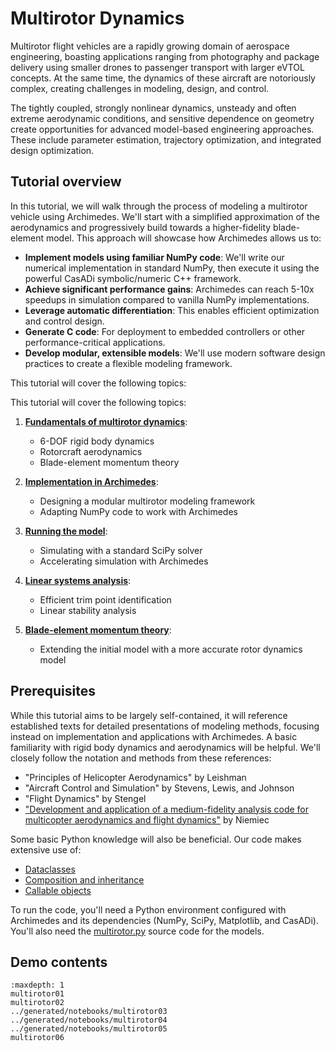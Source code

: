 # Multirotor Dynamics

Multirotor flight vehicles are a rapidly growing domain of aerospace engineering, boasting applications ranging from photography and package delivery using smaller drones to passenger transport with larger eVTOL concepts.
At the same time, the dynamics of these aircraft are notoriously complex, creating challenges in modeling, design, and control.

The tightly coupled, strongly nonlinear dynamics, unsteady and often extreme aerodynamic conditions, and sensitive dependence on geometry create opportunities for advanced model-based engineering approaches. These include parameter estimation, trajectory optimization, and integrated design optimization.

## Tutorial overview

In this tutorial, we will walk through the process of modeling a multirotor vehicle using Archimedes. We'll start with a simplified approximation of the aerodynamics and progressively build towards a higher-fidelity blade-element model. This approach will showcase how Archimedes allows us to:

- **Implement models using familiar NumPy code**: We'll write our numerical implementation in standard NumPy, then execute it using the powerful CasADi symbolic/numeric C++ framework.
- **Achieve significant performance gains**: Archimedes can reach 5-10x speedups in simulation compared to vanilla NumPy implementations.
- **Leverage automatic differentiation**: This enables efficient optimization and control design.
- **Generate C code**: For deployment to embedded controllers or other performance-critical applications.
- **Develop modular, extensible models**: We'll use modern software design practices to create a flexible modeling framework.

<!-- Goals of the tutorial -->
This tutorial will cover the following topics:


This tutorial will cover the following topics:

1. [**Fundamentals of multirotor dynamics**](multirotor01): 
   - 6-DOF rigid body dynamics
   - Rotorcraft aerodynamics
   - Blade-element momentum theory

2. [**Implementation in Archimedes**](multirotor02): 
   - Designing a modular multirotor modeling framework
   - Adapting NumPy code to work with Archimedes

3. [**Running the model**](../generated/notebooks/multirotor03):
   - Simulating with a standard SciPy solver
   - Accelerating simulation with Archimedes

4. [**Linear systems analysis**](../generated/notebooks/multirotor04): 
   - Efficient trim point identification
   - Linear stability analysis

5. [**Blade-element momentum theory**](../generated/notebooks/multirotor05): 
   - Extending the initial model with a more accurate rotor dynamics model

## Prerequisites

While this tutorial aims to be largely self-contained, it will reference established texts for detailed presentations of modeling methods, focusing instead on implementation and applications with Archimedes. A basic familiarity with rigid body dynamics and aerodynamics will be helpful. We'll closely follow the notation and methods from these references:

* "Principles of Helicopter Aerodynamics" by Leishman
* "Aircraft Control and Simulation" by Stevens, Lewis, and Johnson
* "Flight Dynamics" by Stengel
* ["Development and application of a medium-fidelity analysis code for multicopter aerodynamics and flight dynamics"](https://dspace.rpi.edu/items/14f1cb03-4c62-4365-a389-c70de7afb442) by Niemiec

Some basic Python knowledge will also be beneficial. Our code makes extensive use of:
- [Dataclasses](https://realpython.com/python-data-classes/)
- [Composition and inheritance](https://realpython.com/inheritance-composition-python/)
- [Callable objects](https://realpython.com/python-callable-instances/)

To run the code, you'll need a Python environment configured with Archimedes and its dependencies (NumPy, SciPy, Matplotlib, and CasADi).
You'll also need the [multirotor.py](https://github.com/jcallaham/archimedes/tree/main/docs/source/notebooks/multirotor.py) source code for the models.

## Demo contents

```{toctree}
:maxdepth: 1
multirotor01
multirotor02
../generated/notebooks/multirotor03
../generated/notebooks/multirotor04
../generated/notebooks/multirotor05
multirotor06
   
```